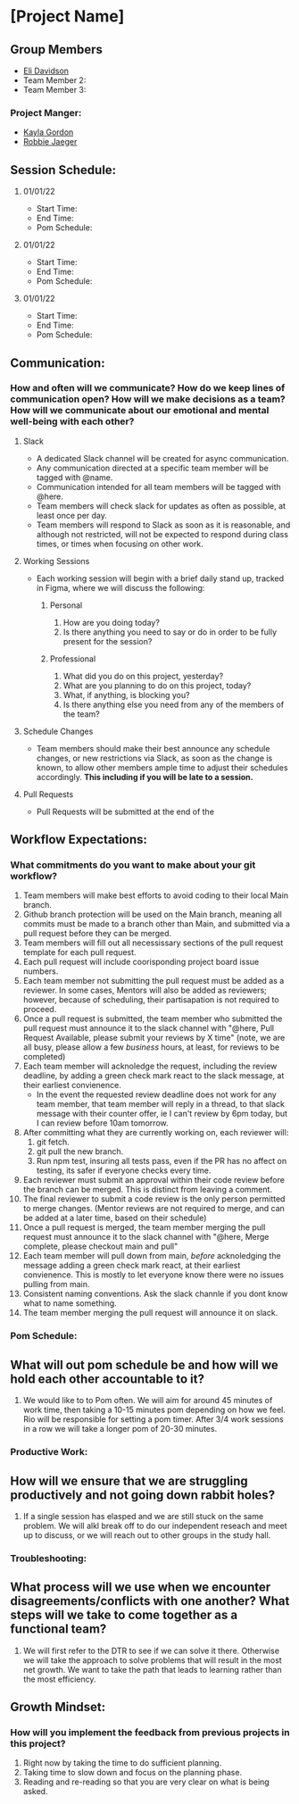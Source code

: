 # [Project Name]

## Group Members

* [Eli Davidson](https://github.com/elleshadow)
* Team Member 2:
* Team Member 3:

### Project Manger:

* [Kayla Gordon](https://github.com/kaylagordon)
* [Robbie Jaeger](https://github.com/robbiejaeger)

## Session Schedule: 

1. 01/01/22
    * Start Time:
    * End Time:
    * Pom Schedule:

1. 01/01/22
    * Start Time:
    * End Time:
    * Pom Schedule:

1. 01/01/22
    * Start Time:
    * End Time:
    * Pom Schedule:

## Communication: 

### How and often will we communicate? How do we keep lines of communication open? How will we make decisions as a team? How will we communicate about our emotional and mental well-being with each other? 

1. Slack
    * A dedicated Slack channel will be created for async communication. 
    * Any communication directed at a specific team member will be tagged with @name. 
    * Communication intended for all team members will be tagged with @here.
    * Team members will check slack for updates as often as possible, at least once per day. 
    * Team members will respond to Slack as soon as it is reasonable, and although not restricted, will not be expected to respond during class times, or times when focusing on other work.


1. Working Sessions
    * Each working session will begin with a brief daily stand up, tracked in Figma, where we will discuss the following:

        1. Personal
            1. How are you doing today?
            1. Is there anything you need to say or do in order to be fully present for the session?

        1. Professional
            1. What did you do on this project, yesterday?
            1. What are you planning to do on this project, today?
            1. What, if anything, is blocking you? 
            1. Is there anything else you need from any of the members of the team?

1. Schedule Changes
    * Team members should make their best announce any schedule changes, or new restrictions via Slack, as soon as the change is known, to allow other members ample time to adjust their schedules accordingly. **This including if you will be late to a session.**

1. Pull Requests
    * Pull Requests will be submitted at the end of the
## Workflow Expectations: 

### What commitments do you want to make about your git workflow?

1. Team members will make best efforts to avoid coding to their local Main branch.
1. Github branch protection will be used on the Main branch, meaning all commits must be made to a branch other than Main, and submitted via a pull request before they can be merged. 
1. Team members will fill out all necessissary sections of the pull request template for each pull request.
4. Each pull request will include coorisponding project board issue numbers. 
4. Each team member not submitting the pull request must be added as a reviewer. In some cases, Mentors will also be added as reviewers; however, because of scheduling, their partisapation is not required to proceed.
1. Once a pull request is submitted, the team member who submitted the pull request must announce it to the slack channel with "@here, Pull Request Available, please submit your reviews by X time" (note, we are all busy, please allow a few *business* hours, at least, for reviews to be completed)
1. Each team member will acknoledge the request, including the review deadline, by adding a green check mark react to the slack message, at their earliest convienence.
    * In the event the requested review deadline does not work for any team member, that team member will reply in a thread, to that slack message with their counter offer, ie I can't review by 6pm today, but I can review before 10am tomorrow.
1. After committing what they are currently working on, each reviewer will:
    1. git fetch.
    1. git pull the new branch. 
    2. Run npm test, insuring all tests pass, even if the PR has no affect on testing, its safer if everyone checks every time. 
1. Each reviewer must submit an approval within their code review before the branch can be merged. This is distinct from leaving a comment.
5. The final reviewer to submit a code review is the only person permitted to merge changes. (Mentor reviews are not required to merge, and can be added at a later time, based on their schedule)
1. Once a pull request is merged, the team member merging the pull request must announce it to the slack channel with "@here, Merge complete, please checkout main and pull" 
1. Each team member will pull down from main, *before* acknoledging the message adding a green check mark react, at their earliest convienence. This is mostly to let everyone know there were no issues pulling from main. 
6. Consistent naming conventions. Ask the slack channle if you dont know what to name something. 
7. The team member merging the pull request will announce it on slack.

### Pom Schedule: 

## What will out pom schedule be and how will we hold each other accountable to it? 

1. We would like to to Pom often. We will aim for around 45 minutes of work time, then taking a 10-15 minutes pom depending on how we feel. Rio will be responsible for setting a pom timer. After 3/4 work sessions in a row we will take a longer pom of 20-30 minutes. 

### Productive Work: 

## How will we ensure that we are struggling productively and not going down rabbit holes? 

1. If a single session has elasped and we are still stuck on the same problem. We will alkl break off to do our independent reseach and meet up to discuss, or we will reach out to other groups in the study hall. 

### Troubleshooting: 

## What process will we use when we encounter disagreements/conflicts with one another? What steps will we take to come together as a functional team? 

1. We will first refer to the DTR to see if we can solve it there. Otherwise we will take the approach to solve problems that will result in the most net growth. We want to take the path that leads to learning rather than the most efficiency. 

## Growth Mindset: 

### How will you implement the feedback from previous projects in this project? 

1. Right now by taking the time to do sufficient planning. 
2. Taking time to slow down and focus on the planning phase.
3. Reading and re-reading so that you are very clear on what is being asked. 